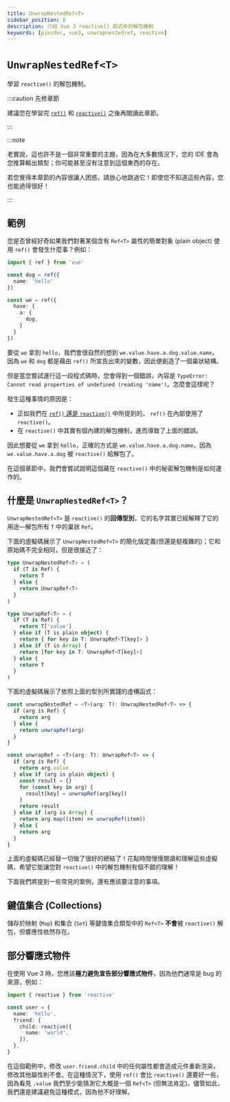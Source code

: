 ```yaml
---
title: UnwrapNestedRef<T>
sidebar_position: 8
description: 介紹 Vue 3 reactive() 函式中的解包機制
keywords: [piesdoc, vue3, unwrapnestedref, reactive]
---
```


# `UnwrapNestedRef<T>`

學習 `reactive()` 的解包機制。

:::caution 先修章節

建議您在學習完 [`ref()`](./ref-and-ref) 和 [`reactive()`](./reactive) 之後再閱讀此章節。

:::

:::note

老實說，這也許不是一個非常重要的主題，因為在大多數情況下，您的 IDE 會為您推算輸出類型；你可能甚至沒有注意到這個東西的存在。

若您覺得本章節的內容很讓人困惑，請放心地跳過它！即使您不知道這些內容，您也能過得很好！

:::

## 範例

您是否曾經好奇如果我們對著某個含有 `Ref<T>` 屬性的簡單對象 (plain object) 使用 `ref()` 會發生什麼事？例如：

```ts showLineNumbers
import { ref } from 'vue'

const dog = ref({
  name: 'hello'
})

const we = ref({
  have: {
    a: {
      dog,
    }
  }
})
```

要從 `we` 拿到 `hello`，我們會很自然的想到 `we.value.have.a.dog.value.name`，因為 `we` 和 `dog` 都是藉由 `ref()` 所宣告出來的變數，因此便創造了一個巢狀結構。

但是當您嘗試運行這一段程式碼時，您會得到一個錯誤，內容是 `TypeError: Cannot read properties of undefined (reading 'name')`。怎麼會這樣呢？

發生這種事情的原因是：

- 正如我們在 [`ref()` 還是 `reactive()`](./ref-or-reactive#ref-的運作原理) 中所提到的， `ref()` 在內部使用了 `reactive()`。
- 在 `reactive()` 中其實有個內建的解包機制，進而導致了上面的錯誤。

因此想要從 `we` 拿到 `hello`，正確的方式是 `we.value.have.a.dog.name`，因為 `we.value.have.a.dog` 被 `reactive()` 給解包了。

在這個章節中，我們會嘗試說明這個藏在 `reactive()` 中的秘密解包機制是如何運作的。

## 什麼是 `UnwrapNestedRef<T>`？

`UnwrapNestedRef<T>` 是 `reactive()` 的**回傳型別**，它的名字其實已經解釋了它的用途—解包所有 `T` 中的巢狀 `Ref`。 

下面的虛擬碼展示了 `UnwrapNestedRef<T>` 的簡化版定義(但還是挺複雜的)；它和原始碼不完全相同，但是很接近了：

```ts showLineNumbers
type UnwrapNestedRef<T> = (
  if (T is Ref) {
    return T
  } else {
    return UnwrapRef<T>
  }
)

type UnwrapRef<T> = (
  if (T is Ref) {
    return T['value']
  } else if (T is plain object) {
    return { for key in T: UnwrapRef<T[key]> }
  } else if (T is Array) {
    return [for key in T: UnwrapRef<T[key]>]
  } else {
    return T
  }
)
```

下面的虛擬碼展示了依照上面的型別所實踐的虛構函式：

```ts showLineNumbers
const unwrapNestedRef = <T>(arg: T): UnwrapNestedRef<T> => {
  if (arg is Ref) {
    return arg
  } else {
    return unwrapRef(arg)
  }
}

const unwrapRef = <T>(arg: T): UnwrapRef<T> => {
  if (arg is Ref) {
    return arg.value
  } else if (arg is plain object) {
    const result = {}
    for (const key in arg) {
      result[key] = unwrapRef(arg[key])
    }
    return result
  } else if (arg is Array) {
    return arg.map((item) => unwrapRef(item))
  } else {
    return arg
  }
}
```

上面的虛擬碼已經替一切做了很好的總結了！花點時間慢慢閱讀和理解這些虛擬碼，希望它能讓您對 `reactive()` 中的解包機制有個不錯的理解！

下面我們將提到一些常見的案例，還有應該要注意的事項。

## 鍵值集合 (Collections)

儲存於映射 (`Map`) 和集合 (`Set`) 等鍵值集合類型中的 `Ref<T>` **不會**被 `reactive()` 解包，但響應性依然存在。

## 部分響應式物件

在使用 Vue 3 時，您應該**極力避免宣告部分響應式物件**，因為他們通常是 bug 的來源，例如：


```ts showLineNumbers
import { reactive } from 'reactive'

const user = {
  name: 'hello',
  friend: {
    child: reactive({
      name: 'world',
    }),
  },
}
```

在這個範例中，修改 `user.friend.child` 中的任何屬性都會造成元件重新渲染，修改其他屬性則不會。在這種情況下，使用 `ref()` 會比 `reactive()` 還要好一些，因為看見 `.value` 我們至少能猜測它大概是一個 `Ref<T>` (但無法肯定)。儘管如此，我們還是建議避免這種模式，因為他不好理解。